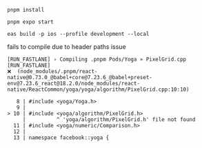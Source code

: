 `pnpm install`

`pnpm expo start`

`eas build -p ios --profile development --local`

fails to compile due to header paths issue

```
[RUN_FASTLANE] › Compiling .pnpm Pods/Yoga » PixelGrid.cpp
[RUN_FASTLANE]
❌  (node_modules/.pnpm/react-native@0.73.0_@babel+core@7.23.6_@babel+preset-env@7.23.6_react@18.2.0/node_modules/react-native/ReactCommon/yoga/yoga/algorithm/PixelGrid.cpp:10:10)

   8 | #include <yoga/Yoga.h>
   9 |
> 10 | #include <yoga/algorithm/PixelGrid.h>
     |          ^ 'yoga/algorithm/PixelGrid.h' file not found
  11 | #include <yoga/numeric/Comparison.h>
  12 |
  13 | namespace facebook::yoga {
```
